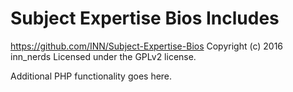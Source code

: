 # Subject Expertise Bios Includes #
https://github.com/INN/Subject-Expertise-Bios
Copyright (c) 2016 inn_nerds
Licensed under the GPLv2 license.

Additional PHP functionality goes here.
